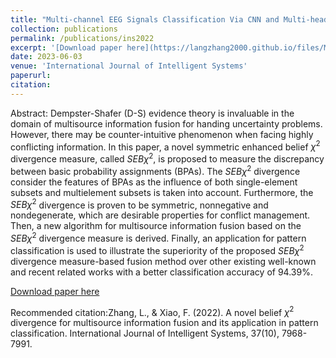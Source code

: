 ```yaml
---
title: "Multi-channel EEG Signals Classification Via CNN and Multi-head Self-attention on Evidence Theory"
collection: publications
permalink: /publications/ins2022
excerpt: '[Download paper here](https://langzhang2000.github.io/files/Multi-channel_EEG_Signals_Classification_Via_CNN_and_Multi-head_Self-attention_on_Evidence_Theory.pdf)'
date: 2023-06-03
venue: 'International Journal of Intelligent Systems'
paperurl: 
citation:
---
```

Abstract: Dempster-Shafer (D-S) evidence theory is invaluable in the domain of multisource information fusion for handing uncertainty problems. However, there may be counter-intuitive phenomenon when facing highly conflicting information. In this paper, a novel symmetric enhanced belief $\chi^2$ divergence measure, called $SEB\chi^2$, is proposed to measure the discrepancy between basic probability assignments (BPAs). The $SEB\chi^2$ divergence consider the features of BPAs as the influence of both single-element subsets and multielement subsets is taken into account. Furthermore, the $SEB\chi^2$ divergence is proven to be symmetric, nonnegative and nondegenerate, which are desirable properties for conflict management. Then, a new algorithm for multisource information fusion based on the $SEB\chi^2$ divergence measure is derived. Finally, an application for pattern classification is used to illustrate the superiority of the proposed $SEB\chi^2$ divergence measure-based fusion method over other existing well-known and recent related works with a better classification accuracy of 94.39%.

[Download paper here](https://langzhang2000.github.io/files/Published_paper-Int_J_of_Intelligent_Sys_2022_Zhang.pdf)

Recommended citation:Zhang, L., & Xiao, F. (2022). A novel belief $\chi^2$ divergence for multisource information fusion and its application in pattern classification. International Journal of Intelligent Systems, 37(10), 7968-7991.
